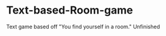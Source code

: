 Text-based-Room-game
====================

Text game based off "You find yourself in a room."   Unfinished